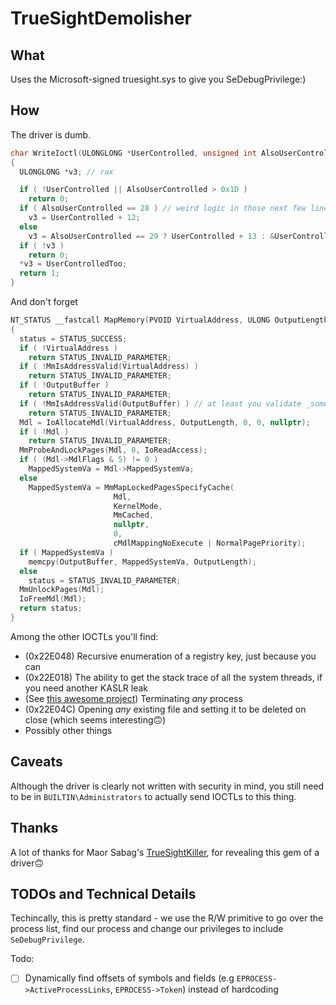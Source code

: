 # TrueSightDemolisher
## What
Uses the Microsoft-signed truesight.sys to give you SeDebugPrivilege:)

## How
The driver is dumb.
```c
char WriteIoctl(ULONGLONG *UserControlled, unsigned int AlsoUserControlled, ULONGLONG UserControlledToo)
{
  ULONGLONG *v3; // rax

  if ( !UserControlled || AlsoUserControlled > 0x1D )
    return 0;
  if ( AlsoUserControlled == 28 ) // weird logic in those next few lines. still vuln tho
    v3 = UserControlled + 12;
  else
    v3 = AlsoUserControlled == 29 ? UserControlled + 13 : &UserControlled[AlsoUserControlled + 14];
  if ( !v3 )
    return 0;
  *v3 = UserControlledToo;
  return 1;
}
```
And don't forget
```c
NT_STATUS __fastcall MapMemory(PVOID VirtualAddress, ULONG OutputLength, PVOID OutputBuffer)
{
  status = STATUS_SUCCESS;
  if ( !VirtualAddress )
    return STATUS_INVALID_PARAMETER;
  if ( !MmIsAddressValid(VirtualAddress) )
    return STATUS_INVALID_PARAMETER;
  if ( !OutputBuffer )
    return STATUS_INVALID_PARAMETER;
  if ( !MmIsAddressValid(OutputBuffer) ) // at least you validate _something_
    return STATUS_INVALID_PARAMETER;
  Mdl = IoAllocateMdl(VirtualAddress, OutputLength, 0, 0, nullptr);
  if ( !Mdl )
    return STATUS_INVALID_PARAMETER;
  MmProbeAndLockPages(Mdl, 0, IoReadAccess);
  if ( (Mdl->MdlFlags & 5) != 0 )
    MappedSystemVa = Mdl->MappedSystemVa;
  else
    MappedSystemVa = MmMapLockedPagesSpecifyCache(
                       Mdl,
                       KernelMode,
                       MmCached,
                       nullptr,
                       0,
                       cMdlMappingNoExecute | NormalPagePriority);
  if ( MappedSystemVa )
    memcpy(OutputBuffer, MappedSystemVa, OutputLength);
  else
    status = STATUS_INVALID_PARAMETER;
  MmUnlockPages(Mdl);
  IoFreeMdl(Mdl);
  return status;
}
```
Among the other IOCTLs you'll find:
 - (0x22E048) Recursive enumeration of a registry key, just because you can
 - (0x22E018) The ability to get the stack trace of all the system threads, if you need another KASLR leak
 - (See [this awesome project]([url](https://github.com/MaorSabag/TrueSightKiller))) Terminating _any_ process
 - (0x22E04C) Opening _any_ existing file and setting it to be deleted on close (which seems interesting🙃)
 - Possibly other things

## Caveats
Although the driver is clearly not written with security in mind, you still need to be in `BUILTIN\Administrators` to actually send IOCTLs to this thing.

## Thanks
A lot of thanks for Maor Sabag's [TrueSightKiller]([url](https://github.com/MaorSabag/TrueSightKiller)https://github.com/MaorSabag/TrueSightKiller), for revealing this gem of a driver🙃

## TODOs and Technical Details
Techincally, this is pretty standard - we use the R/W primitive to go over the process list, find our process and change our privileges to include `SeDebugPrivilege`.

Todo:
 - [ ] Dynamically find offsets of symbols and fields (e.g `EPROCESS->ActiveProcessLinks`, `EPROCESS->Token`) instead of hardcoding
